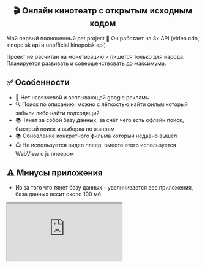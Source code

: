 <center><h2>🎬 Онлайн кинотеатр с открытым исходным кодом</h2></center>
<p>Мой первый полноценный pet project 🙂 Он работает на 3х API (video cdn, kinopoisk api и unofficial kinopoisk api)</p>
<p>Проект не расчитан на монетизацию и пишется только для народа. Планируется развивать и совершенствовать до максимума.</p>
<h2>✅ Особенности</h2>
<ul>
  <li>🚫 Нет навязчевой и всплывающей google рекламы</li>
  <li>🔍  Поиск по описанию, можно с лёгкостью найти фильм который забыли либо найти подходящий</li>
  <li>📚 Тянет за собой базу данных, за счёт чего есть офлайн поиск, быстрый поиск и выборка по жанрам</li>
  <li>📚 Обновление конкретного фильма который недавно вышел</li>
  <li>📺  Не используется видео плеер, вместо этого используется WebView с js плеером</li>
</ul>
<h2>⚠ Минусы приложения</h2>
<ul>
  <li>Из за того что тянет базу данных - увеличивается вес приложения, база данных весит около 100 мб</li>
</ul>
<iframe src="https://www.youtube.com/embed/zgslPfPuUOQ">

<img style="width:300px;height:650px;"src="https://i.ibb.co/3y819Zh/screen-home.jpg"/>
<img style="width:300px;height:650px;"src="https://i.ibb.co/tBYbq7m/screen-category.jpg"/>
<img style="width:300px;height:650px;"src="https://i.ibb.co/8gvpGbT/screen-show-category.jpg"/>
<img style="width:300px;height:650px;"src="https://i.ibb.co/Xzdf7hy/screen-favorite.jpg"/>
<img style="width:300px;height:650px;"src="https://i.ibb.co/KVm677G/screen-about-content.jpg"/>
<img style="width:300px;height:650px;"src="https://i.ibb.co/t4D7hmM/screen-update.jpg"/>
<img style="width:300px;height:650px;"src="https://i.ibb.co/yfMHZLv/screen-update-search.jpg"/>
<img style="width:300px;height:650px;"src="https://i.ibb.co/J324b1R/screen-search-description.jpg"/>
